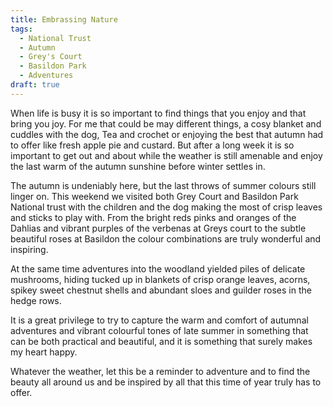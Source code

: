 ```yaml
---
title: Embrassing Nature
tags:
  - National Trust
  - Autumn
  - Grey's Court
  - Basildon Park
  - Adventures
draft: true
---
```

When life is busy it is so important to find things that you enjoy and that bring you joy. For me that could be may different things, a cosy blanket and cuddles with the dog, Tea and crochet or enjoying the best that autumn had to offer like fresh apple pie and custard. But after a long week it is so important to get out and about while the weather is still amenable and enjoy the last warm of the autumn sunshine before winter settles in.

The autumn is undeniably here, but the last throws of summer colours still linger on. This weekend we visited both Grey Court and Basildon Park National trust with the children and the dog making the most of crisp leaves and sticks to play with. From the bright reds pinks and oranges of the Dahlias and vibrant purples of the verbenas at Greys court to the subtle beautiful roses at Basildon the colour combinations are truly wonderful and inspiring.

At the same time adventures into the woodland yielded piles of delicate mushrooms, hiding tucked up in blankets of crisp orange leaves, acorns, spikey sweet chestnut shells and abundant sloes and guilder roses in the hedge rows.

It is a great privilege to try to capture the warm and comfort of autumnal adventures and vibrant colourful tones of late summer in something that can be both practical and beautiful, and it is something that surely makes my heart happy.

Whatever the weather, let this be a reminder to adventure and to find the beauty all around us and be inspired by all that this time of year truly has to offer.